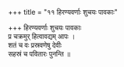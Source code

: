 +++
title = "११ हिरण्यवर्णाः शुचयः पावकाः"

+++
हिरण्यवर्णाः शुचयः पावकाः  
प्र चक्रमुर् हित्वावद्यम् आपः ।  
शतं च वः प्रस्रवणेषु देवीः  
सहस्रं च पवितारः पुनन्ति ॥